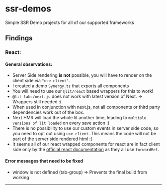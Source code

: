 # ssr-demos

Simple SSR Demo projects for all of our supported frameworks

## Findings

### React:

#### General observations:

- Server Side rendering **is not** possible, you will have to render on the client side via `"use client"`.
- I created a demo `Synergy.ts` that exports all components
- You will need to use our `@lit/react` based wrappers for this to work!
- `@lit-labs/next.js` does not work with latest version of Next. => Wrappers still needed :(
- When used in conjunction with next.js, not all components or third party dependencies work out of the box.
- Next HMR will load the whole lit another time, leading to `multiple versions of lit loaded` on every save action :(
- There is no possibility to use our custom events in server side code, so you need to opt out using `use client`. This means the code will not be part of the server side rendered html :(
- It seems all of our react wrapped components for react are in fact client side only by the [official react documentation](https://react.dev/reference/rsc/use-client#using-third-party-libraries) as they all use `forwardRef`.

#### Error messages that need to be fixed

- window is not defined (tab-group) => Prevents the final build from working

---

